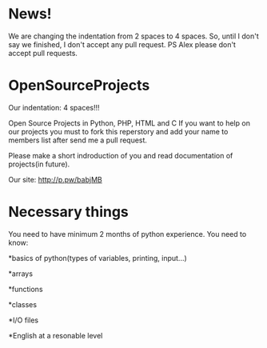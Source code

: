 News!
==================
We are changing the indentation from 2 spaces to 4 spaces.
So, until I don't say we finished, I don't accept any pull request.
PS Alex please don't accept pull requests.

OpenSourceProjects
==================

Our indentation: 4 spaces!!!

Open Source Projects in Python, PHP, HTML and C
If you want to help on our projects you must to fork this reperstory and add your name to
members list after send me a pull request.

Please make a short indroduction of you and read documentation of projects(in future).

Our site: http://p.pw/babjMB


Necessary things
==================
You need to have minimum 2 months of python experience.
You need to know:

*basics of python(types of variables, printing, input...)

*arrays

*functions

*classes

*I/O files

*English at a resonable level



